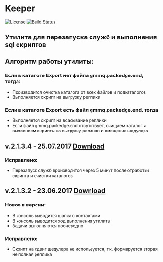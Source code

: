 # Keeper

[![License](https://img.shields.io/badge/License-Apache%202.0-blue.svg)](https://opensource.org/licenses/Apache-2.0)
[![Build Status](https://travis-ci.org/shimanov/Keeper.svg?branch=master)](https://travis-ci.org/shimanov/Keeper)

Утилита для перезапуска служб и выполнения sql скриптов
-----------------------

Алгоритм работы утилиты:
-----------------------
### Если в каталоге Export нет файла gmmq.packedge.end, тогда:
* Производится очистка каталога от всех файлов и подкаталогов
* Выполняется скрипт на выгрузку реплики

### Если в каталоге Export есть файл gmmq.packedge.end, тогда
* Выполняется скрипт на всасывание реплики
* Если файл gmmq.packedge.end отсутствует, очищаем каталог 
         и выполняем скрипты на выгрузку реплики и смещение шедулера


## v.2.1.3.4 - 25.07.2017 [Download](https://1drv.ms/u/s!AmVULWiHxF-v8m1_bJqd411iKycb)
### Исправлено:
* Перезапуск служб производится через 5 минут после отработки скрипта и очистки каталогов

## v.2.1.3.2 - 23.06.2017 [Download](https://onedrive.live.com/embed?cid=AF5FC487682D5465&resid=AF5FC487682D5465%2114696&authkey=ALmvXe4wZTf0Q8I)
### Новое в версии:
* В консоль выводится шапка с контактами
* В консоль выводится ход выполнения утилиты
* Задачи выполняются поочередно
### Исправлено:
* Скрипт на сдвиг шедулера не используется, т.к. формируется вторая не полная реплика
